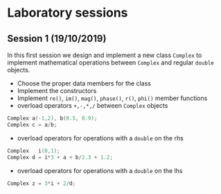 # Laboratory sessions

## Session 1 (19/10/2019)
In this first session we design and implement a new class `Complex` to implement
mathematical operations between `Complex` and regular `double` objects.
- Choose the proper data members for the class
- Implement the constructors
- Implement `re()`, `im()`, `mag()`, `phase()`, `r()`, `phi()` member functions
- overload operators `+,-,*,/` between `Complex` objects
```c++
Complex a(-1,2), b(0.5, 0.9);
Complex c = a/b;
```
- overload operators for operations with a `double` on the rhs
```c++
Complex   i(0,1);
Complex d = i*3 + a + b/2.3 + 1.2;
```
- overload operators for operations with a `double` on the lhs
```c++
Complex z = 3*i + 2/d;
```

<!--

## Session 2 (11/11/2019)
The scope of this session is to exercise input/output of `TTree` with `TFile`

- Finish implementing class `Complex`
- prepare dictionary for `Complex` to be used in ROOT  
- generate 10'000 random `Complex` numbers with magnitude `r<1`
- create a `TTree` with a single branch that contains a `Complex` object
- Store the `TTree` to disk with `TFile`
- Use `TTree::MakeClass("Analyser")` function to generate the `Analyser` class
from the stored `TTree`
- write a new analysis application to read back the `TTree ` from file using the
new `Analyser` class


## Session 3 (18/11/2019)
The scope of this session is the implementation of at least 2 numerical integration Methods
with the [Strategy Pattern](../lec13/strategy.md).

- Implement the trapezoid or midpoint Method
- Use a function with known primitive, e.f. the exponential, to compare precision of
integration with the MC method


## Session  4 (25/11/2019)
The scope of this session is to read a `TTree` provided by someone else and perform data analysis.
Specifically, the `TTree` with contain generator-level and reconstructed information
from simulated proton-proton collisions. All details at [CODanalysis.md](CODanalysis.md)

## Session 5 (2/12/2019)
Today we simulate the energy loss by ionisation to see the Bethe-Bloch distribution and reproduce the Bragg Peak for the heavy particles.

- define a class Detector with at least density and length as data members and a function *interaction()* to compute dE/dx
  - for simplicity  assume average values for ionisation energy I and Z/A ~ 2
  - You can otherwise have A, Z, I as data members of the class Detector or even define another class *Material*.
  - as a reference, we want to study the distributions in water, Pb, and air.

- Use the [Bethe-Bloch](http://pdg.lbl.gov/2009/reviews/rpp2009-rev-passage-particles-matter.pdf) formula
to compute the average energy loss by ionisation.
- Emulate the effective energy loss as a Gaussian with the mean given by Bethe-Bloch and width of
5% - (\beta\gamma/1000) * 10%.
- check the proper implementation of your class and Bethe-Bloch function by making a 2D plot of energy loss as a function of \beta\gamma.
    - Use TH2F, TGraph, or TProfile  for plotting
    - check that the energy loss, normalized to the density, is universal across different material

Now we want to see the Bragg peak.

- Use a proton with the momentum of 5 MeV going through a target of water
- compute the energy loss and plot the energy loss de/dx as a function of penetration path in the material
- you should now see a peak right before the proton is stopped in the material

We can now study the Bragg peak for different materials, particle types, and momenta.
- material: water, Fe, air
- particles: muon, proton, alpha particle, 12C nucleus
- momentum: 5 MeV, 50 MeV, 500 MeV, 5 GeV

As an example make the following 2 plots
1. for a water detector and initial momentum of 5 MeV, show dE/dx as a function of the path for different types of particles.
use a different color or line type to distinguish the particles.
2. for a water detector make the same plots only for protons, but for the various values of momentum. use different color and line type to show different momenta

## Session 6  (9/12/2019)
In this first session on python,  we simulate the motion of an object in 3D under the effect of gravity.  Use [`matplotlib.mplot3D`](https://matplotlib.org/mpl_toolkits/mplot3d/tutorial.html) module for 3D graphics.
1. implement motion with analytical method and plot the trajectory
2. implement motion with Euler method and plot the trajectory with a different color
3. Plot the distributions of the residuals for `x`, `y`, and `z` coordinates as `(euler-analytical)/analytical`
4. Introduce the friction term as `-\beta v` and use Euler to plot the trajectory
5. Plot the trajectories simultaneously and compare friction to no-friction

## Session 7 (16/12/2019)
Use python to simulate the [Compton scattering spectrum](compton.pdf).

## Session 8 (15/1/2020)
Implement a vicinity sensor with Arduino.
Real time plot with matplotlib. [md](../arduino/arduino.md)

-->
